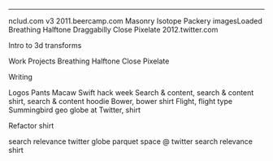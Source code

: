 

---

nclud.com v3
2011.beercamp.com
Masonry
Isotope
Packery
imagesLoaded
Breathing Halftone
Draggabilly
Close Pixelate
2012.twitter.com

Intro to 3d transforms



Work
Projects
  Breathing Halftone
  Close Pixelate
  
Writing


Logos
  Pants
  Macaw Swift
  hack week
  Search & content, search & content shirt, search & content hoodie
  Bower, bower shirt
  Flight, flight type
  Summingbird
  geo globe at Twitter, shirt
  
Refactor shirt


search relevance
twitter globe
parquet
space @ twitter
search relevance shirt
